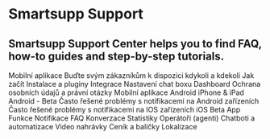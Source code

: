 # Smartsupp Support
## Smartsupp Support Center helps you to find FAQ, how-to guides and step-by-step tutorials.
Mobilní aplikace 
Buďte svým zákazníkům k dispozici kdykoli a kdekoli 
Jak začít 
Instalace a pluginy 
Integrace 
Nastavení chat boxu 
Dashboard 
Ochrana osobních údajů a právní otázky 
Mobilní aplikace 
Android 
iPhone & iPad 
Android - Beta 
Často řešené problémy s notifikacemi na Android zařízeních 
Často řešené problémy s notifikacemi na IOS zařízeních 
iOS Beta App 
Funkce 
Notifikace 
FAQ 
Konverzace 
Statistiky 
Operátoři (agenti) 
Chatboti a automatizace 
Video nahrávky 
Ceník a balíčky 
Lokalizace

